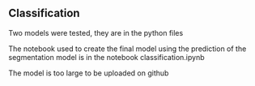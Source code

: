 ## Classification 
Two models were tested, they are in the python files

The notebook used to create the final model using the prediction of the segmentation model is in the notebook classification.ipynb

The model is too large to be uploaded on github
